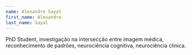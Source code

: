 ```yaml
---
name: Alexandre Sayal
first_name: Alexandre
last_name: Sayal
---
```


PhD Student, investigação na intersecção entre imagem médica, reconhecimento de padrões, neurociência cognitiva, neurociência clinica. 